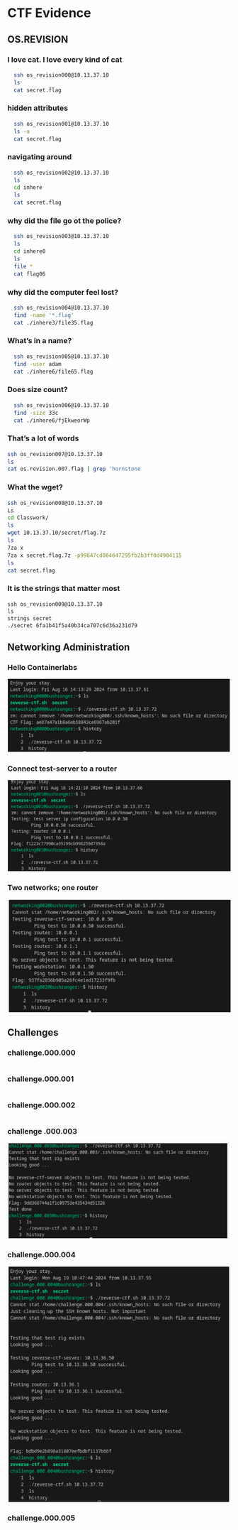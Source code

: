 # CTF Evidence

## OS.REVISION

### I love cat. I love every kind of cat
```bash
  ssh os_revision000@10.13.37.10
  ls 
  cat secret.flag
```
### hidden attributes
```bash
  ssh os_revision001@10.13.37.10
  ls -a
  cat secret.flag
```
### navigating around
```bash
  ssh os_revision002@10.13.37.10
  ls 
  cd inhere
  ls
  cat secret.flag
```
### why did the file go ot the police?
```bash
  ssh os_revision003@10.13.37.10
  ls 
  cd inhere0
  ls
  file *
  cat flag06
```
### why did the computer feel lost?
```bash
  ssh os_revision004@10.13.37.10
  find -name '*.flag'
  cat ./inhere3/file35.flag
```
### What’s in a name?
```bash
  ssh os_revision005@10.13.37.10
  find -user adam
  cat ./inhere6/file65.flag
```
### Does size count?
```bash
  ssh os_revision006@10.13.37.10
  find -size 33c
  cat ./inhere6/fjEkweorWp
```
### That’s a lot of words
~~~bash
ssh os_revision007@10.13.37.10
ls
cat os.revision.007.flag | grep 'hornstone 
~~~
### What the wget?
```bash
ssh os_revision008@10.13.37.10
Ls
cd Classwork/
ls
wget 10.13.37.10/secret/flag.7z
ls
7za x
7za x secret.flag.7z -p99647cd064647295fb2b3ff0d4904115
ls
cat secret.flag
```
### It is the strings that matter most
```’bash
ssh os_revision009@10.13.37.10
ls
strings secret
./secret 6fa1b41f5a40b34ca707c6d36a231d79
```

## Networking Administration
### Hello Containerlabs
![](https://github.com/mooroon/S2A1/blob/main/hello.png)
### Connect test-server to a router
![](https://github.com/mooroon/S2A1/blob/main/Connect%20test-server%20to%20a%20router.png)
### Two networks; one router
![](https://github.com/mooroon/S2A1/blob/main/Two%20networks%3B%20one%20router.png)

## Challenges
### challenge.000.000
```bash

```
### challenge.000.001
```bash

```
### challenge.000.002
```bash

```
### challenge .000.003
![](https://github.com/mooroon/S2A1/blob/main/challenge003.png)
### challenge.000.004
![](https://github.com/mooroon/S2A1/blob/main/challenge004.png)
### challenge.000.005
![]()
